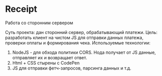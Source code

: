 # Receipt
Работа со сторонним сервером

Суть проекта: дан сторонний сервер, обрабатывающий платежи. 
Цель: разработать клиент на чистом JS для отправки данных платежа, проверки оплаты и формирования чека. 
Используемые технологии: 
1. NodeJS - для обхода политики CORS. Нода получает от JS данные, отправляет их и возвращает ответ. 
2. Html + CSS стырены с CodePen
3. JS для отправки фетч-запросов, парсинга данных и т.д.

